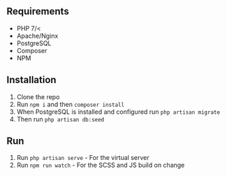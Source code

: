 ## Requirements

- PHP 7/<
- Apache/Nginx
- PostgreSQL
- Composer
- NPM

## Installation

1. Clone the repo
2. Run `npm i` and then `composer install`
3. When PostgreSQL is installed and configured run `php artisan migrate`
4. Then run `php artisan db:seed`

## Run

1. Run `php artisan serve` - For the virtual server
2. Run `npm run watch` - For the SCSS and JS build on change

